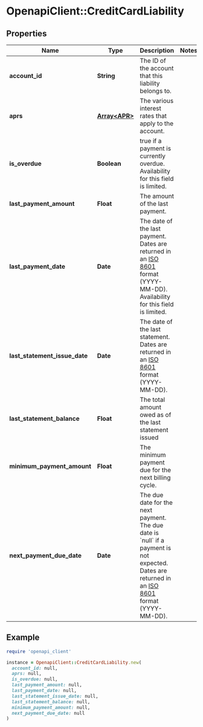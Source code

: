 # OpenapiClient::CreditCardLiability

## Properties

| Name | Type | Description | Notes |
| ---- | ---- | ----------- | ----- |
| **account_id** | **String** | The ID of the account that this liability belongs to. |  |
| **aprs** | [**Array&lt;APR&gt;**](APR.md) | The various interest rates that apply to the account. |  |
| **is_overdue** | **Boolean** | true if a payment is currently overdue. Availability for this field is limited. |  |
| **last_payment_amount** | **Float** | The amount of the last payment. |  |
| **last_payment_date** | **Date** | The date of the last payment. Dates are returned in an [ISO 8601](https://wikipedia.org/wiki/ISO_8601) format (YYYY-MM-DD). Availability for this field is limited. |  |
| **last_statement_issue_date** | **Date** | The date of the last statement. Dates are returned in an [ISO 8601](https://wikipedia.org/wiki/ISO_8601) format (YYYY-MM-DD). |  |
| **last_statement_balance** | **Float** | The total amount owed as of the last statement issued |  |
| **minimum_payment_amount** | **Float** | The minimum payment due for the next billing cycle. |  |
| **next_payment_due_date** | **Date** | The due date for the next payment. The due date is &#x60;null&#x60; if a payment is not expected. Dates are returned in an [ISO 8601](https://wikipedia.org/wiki/ISO_8601) format (YYYY-MM-DD). |  |

## Example

```ruby
require 'openapi_client'

instance = OpenapiClient::CreditCardLiability.new(
  account_id: null,
  aprs: null,
  is_overdue: null,
  last_payment_amount: null,
  last_payment_date: null,
  last_statement_issue_date: null,
  last_statement_balance: null,
  minimum_payment_amount: null,
  next_payment_due_date: null
)
```


